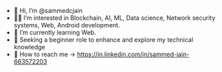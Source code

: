 - 👋 Hi, I’m @sammedcjain
- 👨‍💻 I’m interested in Blockchain, AI, ML, Data science, Network security systems, Web, Android development. 
- 👀 I’m currently learning Web.
- 💼 Seeking a beginner role to enhance and explore my technical knowledge
- 📧 How to reach me -> 
https://in.linkedin.com/in/sammed-jain-663572203


<!---
sammedcjain/sammedcjain is a ✨ special ✨ repository because its `README.md` (this file) appears on your GitHub profile.
You can click the Preview link to take a look at your changes.
--->
